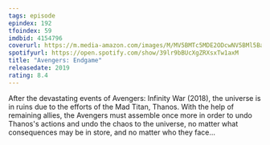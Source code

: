 ```yaml
---
tags: episode
epindex: 192
tfoindex: 59
imdbid: 4154796
coverurl: https://m.media-amazon.com/images/M/MV5BMTc5MDE2ODcwNV5BMl5BanBnXkFtZTgwMzI2NzQ2NzM@._V1_SY300_CR0,0,202,300_.jpg
spotifyurl: https://open.spotify.com/show/39lr9bBUcXgZRXsxTw1axM
title: "Avengers: Endgame"
releasedate: 2019
rating: 8.4
---
```


After the devastating events of Avengers: Infinity War (2018), the universe is in ruins due to the efforts of the Mad Titan, Thanos. With the help of remaining allies, the Avengers must assemble once more in order to undo Thanos's actions and undo the chaos to the universe, no matter what consequences may be in store, and no matter who they face...
